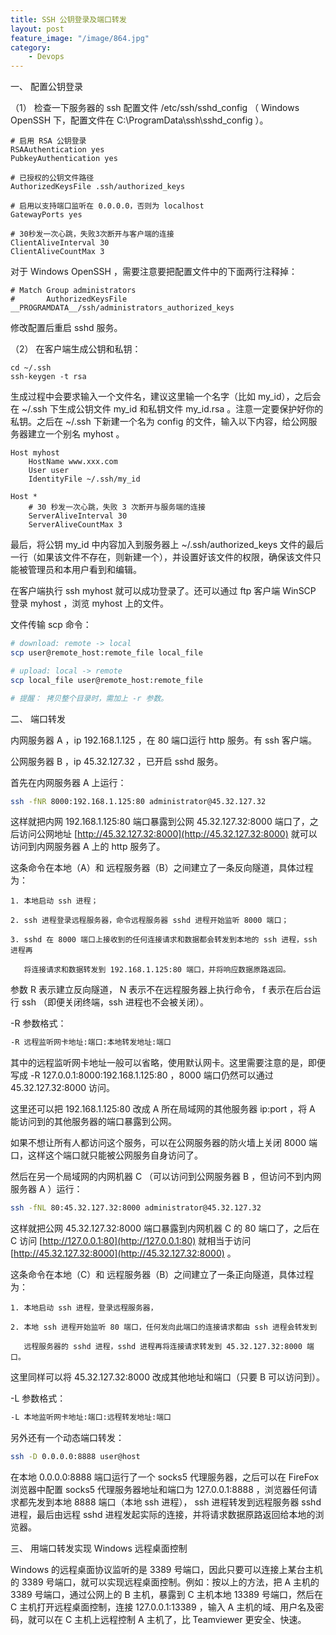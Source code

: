 ```yaml
---
title: SSH 公钥登录及端口转发
layout: post
feature_image: "/image/864.jpg"
category:
    - Devops
---
```


一、 配置公钥登录

（1） 检查一下服务器的 ssh 配置文件 /etc/ssh/sshd_config （ Windows OpenSSH 下，配置文件在 C:\ProgramData\ssh\sshd_config ）。

```
# 启用 RSA 公钥登录
RSAAuthentication yes
PubkeyAuthentication yes

# 已授权的公钥文件路径
AuthorizedKeysFile .ssh/authorized_keys

# 启用以支持端口监听在 0.0.0.0，否则为 localhost 
GatewayPorts yes

# 30秒发一次心跳，失败3次断开与客户端的连接
ClientAliveInterval 30
ClientAliveCountMax 3
```

<!--more-->

对于 Windows OpenSSH ，需要注意要把配置文件中的下面两行注释掉：

```
# Match Group administrators
#       AuthorizedKeysFile __PROGRAMDATA__/ssh/administrators_authorized_keys
```

修改配置后重启 sshd 服务。

（2） 在客户端生成公钥和私钥：

```
cd ~/.ssh
ssh-keygen -t rsa
```

生成过程中会要求输入一个文件名，建议这里输一个名字（比如 my_id），之后会在 ~/.ssh 下生成公钥文件 my_id 和私钥文件 my_id.rsa 。注意一定要保护好你的私钥。之后在 ~/.ssh 下新建一个名为 config 的文件，输入以下内容，给公网服务器建立一个别名 myhost 。

```config
Host myhost
    HostName www.xxx.com
    User user
    IdentityFile ~/.ssh/my_id

Host *
    # 30 秒发一次心跳，失败 3 次断开与服务端的连接
    ServerAliveInterval 30
    ServerAliveCountMax 3
```

最后，将公钥 my_id 中内容加入到服务器上 ~/.ssh/authorized_keys 文件的最后一行（如果该文件不存在，则新建一个），并设置好该文件的权限，确保该文件只能被管理员和本用户看到和编辑。

在客户端执行 ssh myhost 就可以成功登录了。还可以通过 ftp 客户端 WinSCP 登录 myhost ，浏览 myhost 上的文件。

文件传输 scp 命令：

```sh
# download: remote -> local
scp user@remote_host:remote_file local_file 

# upload: local -> remote
scp local_file user@remote_host:remote_file

# 提醒： 拷贝整个目录时，需加上 -r 参数。
```

二、 端口转发

内网服务器 A ，ip 192.168.1.125 ，在 80 端口运行 http 服务。有 ssh 客户端。

公网服务器 B ，ip 45.32.127.32 ，已开启 sshd 服务。

首先在内网服务器 A 上运行：

```sh
ssh -fNR 8000:192.168.1.125:80 administrator@45.32.127.32
```

这样就把内网 192.168.1.125:80 端口暴露到公网  45.32.127.32:8000 端口了，之后访问公网地址 [http://45.32.127.32:8000](http://45.32.127.32:8000) 就可以访问到内网服务器 A 上的 http 服务了。

这条命令在本地（A）和 远程服务器（B）之间建立了一条反向隧道，具体过程为：

```
1. 本地启动 ssh 进程；

2. ssh 进程登录远程服务器，命令远程服务器 sshd 进程开始监听 8000 端口；

3. sshd 在 8000 端口上接收到的任何连接请求和数据都会转发到本地的 ssh 进程，ssh 进程再
    
   将连接请求和数据转发到 192.168.1.125:80 端口，并将响应数据原路返回。
```

参数 R 表示建立反向隧道， N 表示不在远程服务器上执行命令， f 表示在后台运行 ssh （即便关闭终端，ssh 进程也不会被关闭）。

-R 参数格式：

```sh
-R 远程监听网卡地址:端口:本地转发地址:端口
```

其中的远程监听网卡地址一般可以省略，使用默认网卡。这里需要注意的是，即便写成 -R 127.0.0.1:8000:192.168.1.125:80 ，8000 端口仍然可以通过 45.32.127.32:8000 访问。

这里还可以把 192.168.1.125:80 改成 A 所在局域网的其他服务器 ip:port ，将 A 能访问到的其他服务器的端口暴露到公网。

如果不想让所有人都访问这个服务，可以在公网服务器的防火墙上关闭 8000 端口，这样这个端口就只能被公网服务自身访问了。

然后在另一个局域网的内网机器 C （可以访问到公网服务器 B ，但访问不到内网服务器 A ）运行：

```sh
ssh -fNL 80:45.32.127.32:8000 administrator@45.32.127.32
```

这样就把公网 45.32.127.32:8000 端口暴露到内网机器 C 的 80 端口了，之后在 C 访问 [http://127.0.0.1:80](http://127.0.0.1:80) 就相当于访问 [http://45.32.127.32:8000](http://45.32.127.32:8000) 。

这条命令在本地（C）和 远程服务器（B）之间建立了一条正向隧道，具体过程为：

```
1. 本地启动 ssh 进程，登录远程服务器，

2. 本地 ssh 进程开始监听 80 端口，任何发向此端口的连接请求都由 ssh 进程会转发到

   远程服务器的 sshd 进程，sshd 进程再将连接请求转发到 45.32.127.32:8000 端口。
```

这里同样可以将 45.32.127.32:8000 改成其他地址和端口（只要 B 可以访问到）。

-L 参数格式：

```sh
-L 本地监听网卡地址:端口:远程转发地址:端口
```

另外还有一个动态端口转发：

```sh
ssh -D 0.0.0.0:8888 user@host
```

在本地 0.0.0.0:8888 端口运行了一个 socks5 代理服务器，之后可以在 FireFox 浏览器中配置 socks5 代理服务器地址和端口为 127.0.0.1:8888 ，浏览器任何请求都先发到本地 8888 端口（本地 ssh 进程）， ssh 进程转发到远程服务器 sshd 进程，最后由远程 sshd 进程发起实际的连接，并将请求数据原路返回给本地的浏览器。

三、 用端口转发实现 Windows 远程桌面控制

Windows 的远程桌面协议监听的是 3389 号端口，因此只要可以连接上某台主机的 3389 号端口，就可以实现远程桌面控制。例如：按以上的方法，把 A 主机的 3389 号端口，通过公网上的 B 主机，暴露到 C 主机本地 13389 号端口，然后在 C 主机打开远程桌面控制，连接 127.0.0.1:13389 ，输入 A 主机的域、用户名及密码，就可以在 C 主机上远程控制 A 主机了，比 Teamviewer 更安全、快速。